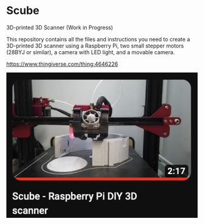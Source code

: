 # Scube


3D-printed 3D Scanner (Work in Progress)

This repository contains all the files and instructions you need to create a 3D-printed 3D scanner using a Raspberry Pi, two small stepper motors (28BYJ or similar), a camera with LED light, and a movable camera.

https://www.thingiverse.com/thing:4646226

[![Video-Name](images/video-thumbnail.png)](https://www.youtube.com/watch?v=8BPKmn4WdW0)
